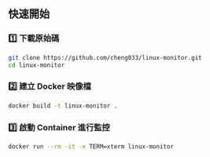 ## 快速開始
### 1️⃣ 下載原始碼
```bash
git clone https://github.com/cheng033/linux-monitor.git
cd linux-monitor
```
### 2️⃣ 建立 Docker 映像檔
```bash
docker build -t linux-monitor .
```
### 3️⃣ 啟動 Container 進行監控
```bash
docker run --rm -it -e TERM=xterm linux-monitor
```
